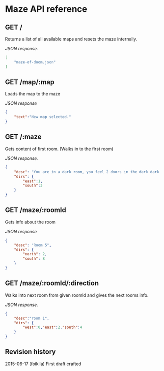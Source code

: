 # Maze API reference


## GET /
Returns a list of all available maps and resets the maze internally.

*JSON response.*
```json
[
    "maze-of-doom.json"
]
```

## GET /map/:map
Loads the map to the maze

*JSON response*
```json
{
    "text":"New map selected."
}
```

## GET /:maze
Gets content of first room. (Walks in to the first room)

*JSON response.*
```json
{
    "desc": "You are in a dark room, you feel 2 doors in the dark dark room",
    "dirs": {
        "east":1,
        "south":3
    }
}
```

## GET /maze/:roomId
Gets info about the room

*JSON response*
```json
{
    "desc": "Room 5",
    "dirs": {
        "north": 2,
        "south": 8
    }
}
```

## GET /maze/:roomId/:direction
Walks into next room from given roomId and gives the next rooms info.


*JSON response.*
```json
{
    "desc":"room 1",
    "dirs": {
        "west":0,"east":2,"south":4
    }
}
```

Revision history
------------------------------

2015-06-17 (foikila) First draft crafted
